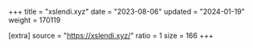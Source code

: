 +++
title = "xslendi.xyz"
date = "2023-08-06"
updated = "2024-01-19"
weight = 170119

[extra]
source = "https://xslendi.xyz/"
ratio = 1
size = 166
+++
